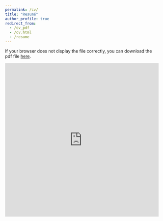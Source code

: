 ```yaml
---
permalink: /cv/
title: "Resumé"
author_profile: true
redirect_from: 
  - /cv_pdf
  - /cv.html
  - /resume
---
```

If your browser does not display the file correctly, you can download the pdf file [here](https://www.adtma.pw/assets/pdfs/AdiatmaResume.pdf).


<embed src="https://www.adtma.pw/assets/pdfs/AdiatmaResume.pdf" width="500" height="500" type='application/pdf'>